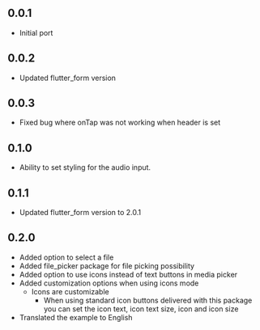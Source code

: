 ## 0.0.1

- Initial port

## 0.0.2

- Updated flutter_form version

## 0.0.3

- Fixed bug where onTap was not working when header is set

## 0.1.0

- Ability to set styling for the audio input.

## 0.1.1

- Updated flutter_form version to 2.0.1

## 0.2.0
- Added option to select a file
- Added file_picker package for file picking possibility
- Added option to use icons instead of text buttons in media picker
- Added customization options when using icons mode
    - Icons are customizable
        - When using standard icon buttons delivered with this package you can set the icon text, icon text size, icon and icon size
- Translated the example to English
